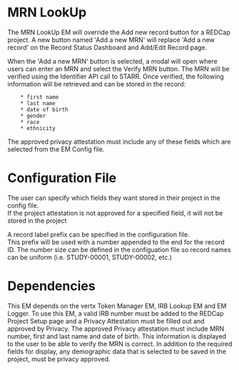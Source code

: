 
# MRN LookUp

The MRN LookUp EM will override the Add new record button for a REDCap project. A new button named 'Add a new MRN' will replace 'Add a new record' on the Record Status Dashboard and Add/Edit Record page. 

When the 'Add a new MRN' button is selected, a modal will open where users can enter an MRN and select the Verify MRN button. 
The MRN will be verified using the Identifier API call to STARR.  Once verified, the following information will be retrieved and can be stored in the record:
```
    * first name
    * last name
    * date of birth
    * gender
    * race
    * ethnicity
```
The approved privacy attestation must include any of these fields which are selected from the EM Config file.

# Configuration File
The user can specify which fields they want stored in their project in the config file.  
If the project attestation is not approved for a specified field, it will not be stored in the project

A record label prefix can be specified in the configuration file.  
This prefix will be used with a number appended to the end for the record ID. The number size can be defined 
in the configuation file so record names can be uniform (i.e. STUDY-00001, STUDY-00002, etc.)

# Dependencies
This EM depends on the vertx Token Manager EM, IRB Lookup EM and EM Logger. To use this EM, a valid IRB number must be added to
the REDCap Project Setup page and a Privacy Attestation must be filled out and approved by Privacy.  The approved Privacy 
attestation must include MRN number, first and last name and date of birth.  This information is displayed to the user to
be able to verify the MRN is correct. In addition to the required fields for display, any demographic data that is selected
to be saved in the project, must be privacy approved.

